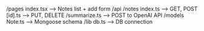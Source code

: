 /pages
  index.tsx         --> Notes list + add form
  /api
    /notes
      index.ts       --> GET, POST
      [id].ts        --> PUT, DELETE
    /summarize.ts    --> POST to OpenAI API
/models
  Note.ts            --> Mongoose schema
/lib
  db.ts              --> DB connection